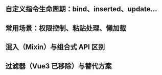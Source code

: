 ## 自定义指令生命周期：bind、inserted、update…

## 常用场景：权限控制、粘贴处理、懒加载

## 混入（Mixin）与组合式 API 区别

## 过滤器（Vue3 已移除）与替代方案
